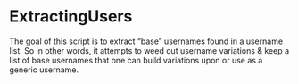 # ExtractingUsers
The goal of this script is to extract “base” usernames found in a username list. So in other words, it attempts to weed out username variations & keep a list of base usernames that one can build variations upon or use as a generic username.
